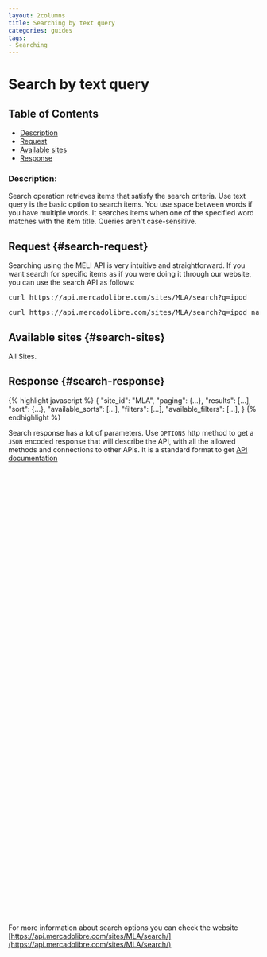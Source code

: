 ```yaml
---
layout: 2columns
title: Searching by text query
categories: guides
tags: 
- Searching
---
```


# Search by text query

## Table of Contents
- [Description](#search-description)
- [Request](#search-request)
- [Available sites](#search-sites)
- [Response](#search-response)

### Description:

Search operation retrieves items that satisfy the search criteria. Use text query is the basic option to search items. You use space between words if you have multiple words. It searches items when one of the specified word matches with the item title. Queries aren't case-sensitive.

## Request {#search-request}

Searching using the MELI API is very intuitive and straightforward. If you want search for specific items as if you were doing it through our website, you can
use the search API as follows:

<pre class="terminal">
curl https://api.mercadolibre.com/sites/MLA/search?q=ipod
</pre>

<pre class="terminal">
curl https://api.mercadolibre.com/sites/MLA/search?q=ipod nano
</pre>

## Available sites {#search-sites}

All Sites. 

## Response {#search-response}

{% highlight javascript %}
{
  "site_id": "MLA",
  "paging": {...},
  "results": [...],
  "sort": {...},
  "available_sorts": [...],
  "filters": [...],
  "available_filters": [...],
}
{% endhighlight %}



Search response has a lot of parameters. Use <code>OPTIONS</code> http method to get a <code>JSON</code> encoded response that will describe the API, with all the allowed methods and connections to other APIs. It is a standard format to get [API documentation](/design-considerations/#options) 

<iframe id="search_api_embed"
  src="javascript:void(0)"
    scrolling="no"
      frameborder="0"
        width="100%"
          height="900">
</iframe>

<script type="text/javascript">

  $.get(
        "https://api.mercadolibre.com/sites/MLA/search?seller_id=123456",
        {Accept : '*/*'},
        function(data) {

           console.log('Page content: ', data);
        }
    );

</script>


For more information about search options you can check the website [https://api.mercadolibre.com/sites/MLA/search/](https://api.mercadolibre.com/sites/MLA/search/)


